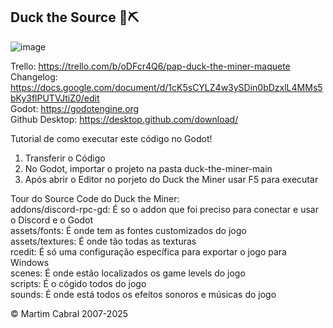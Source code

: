 ## Duck the Source 🦆⛏️

![image](https://github.com/user-attachments/assets/34deeaee-70f2-4628-832c-8d091a4ad827)

Trello: https://trello.com/b/oDFcr4Q6/pap-duck-the-miner-maquete \
Changelog: https://docs.google.com/document/d/1cK5sCYLZ4w3ySDin0bDzxlL4MMs5bKy3flPUTVJtiZ0/edit \
Godot: https://godotengine.org \
Github Desktop: https://desktop.github.com/download/

Tutorial de como executar este código no Godot! 
1. Transferir o Código
2. No Godot, importar o projeto na pasta duck-the-miner-main
3. Após abrir o Editor no porjeto do Duck the Miner usar F5 para executar

Tour do Source Code do Duck the Miner: \
addons/discord-rpc-gd: É so o addon que foi preciso para conectar e usar o Discord e o Godot \
assets/fonts: É onde tem as fontes customizados do jogo \
assets/textures: É onde tão todas as texturas \
rcedit: É só uma configuração específica para exportar o jogo para Windows \
scenes: É onde estão localizados os game levels do jogo \
scripts: É o cógido todos do jogo \
sounds: É onde está todos os efeitos sonoros e músicas do jogo

© Martim Cabral 2007-2025
